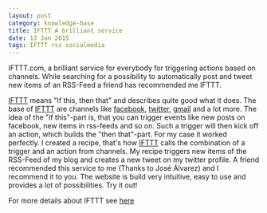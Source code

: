 ```yaml
---
layout: post
category: knowledge-base
title: IFTTT A brilliant service
date: 13 Jan 2015
tags: IFTTT rss socialmedia
---
```


IFTTT.com, a brilliant service for everybody for triggering actions based on channels. While searching for a possibility to automatically post and tweet new items of an RSS-Feed a friend has recommended me IFTTT.


[IFTTT](https://ifttt.com) means "If this, then that" and describes quite good what it does. The base of [IFTTT](https://ifttt.com) are channels like [facebook](http://www.facebook.com), [twitter](http://www.twitter.com), [gmail](http://www.gmail.com) and a lot more. The idea of the "if this"-part is, that you can trigger events like new posts on facebook, new items in rss-feeds and so on. Such a trigger will then kick off an action, which builds the "then that"-part.
For my case it worked perfectly. I created a recipe, that's how [IFTTT](https://ifttt.com) calls the combination of a trigger and an action from channels. My recipe triggers new items of the RSS-Feed of my blog and creates a new tweet on my twitter profile.
A friend recommended this service to me (Thanks to José Álvarez) and I recommend it to you. The website is build very intuitive, easy to use and provides a lot of possibilities. Try it out!

For more details about IFTTT see [here](https://ifttt.com/wtf)
